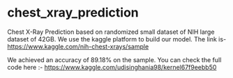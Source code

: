 # chest_xray_prediction
Chest X-Ray Prediction based on randomized small dataset of NIH large dataset of 42GB. We use the kaggle platform to build our model. The link is- https://www.kaggle.com/nih-chest-xrays/sample

We achieved an accuracy of 89.18% on the sample. You can check the full code here :-
https://www.kaggle.com/udisinghania98/kernel67f9eebb50
